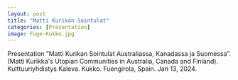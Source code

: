 ```yaml
--- 
layout: post
title: "Matti Kurikan Sointulat"
categories: [Presentation]
image: Fuge-Kukko.jpg
--- 
```

Presentation ”Matti Kurikan Sointulat Australiassa, Kanadassa ja Suomessa”. (Matti Kurikka's Utopian Communities in Australia, Canada and Finland). Kulttuuriyhdistys Kaleva. Kukko. Fuengirola, Spain. Jan 13, 2024.

